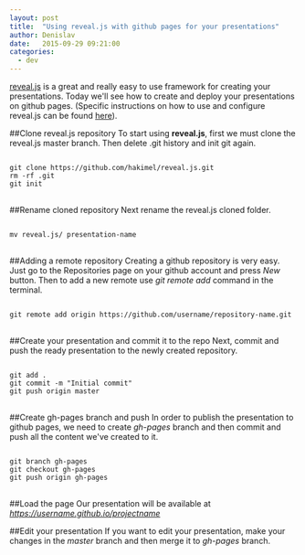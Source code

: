 ```yaml
---
layout: post
title:  "Using reveal.js with github pages for your presentations"
author: Denislav
date:   2015-09-29 09:21:00
categories: 
  - dev
---
```


[reveal.js](https://github.com/hakimel/reveal.js) is a great and really easy to use framework for creating
your presentations.
Today we'll see how to create and deploy your presentations on github pages. (Specific instructions on how to use and configure reveal.js
can be found [here](https://github.com/hakimel/reveal.js)).

##Clone reveal.js repository
To start using **reveal.js**, first we must clone the reveal.js master branch. Then delete .git history and init git again.
<pre>
<code class="language-javascript">
git clone https://github.com/hakimel/reveal.js.git
rm -rf .git
git init
</code>
</pre>


##Rename cloned repository
Next rename the reveal.js cloned folder.

<pre>
<code class="language-javascript">
mv reveal.js/ presentation-name
</code>
</pre>

##Adding a remote repository
Creating a github repository is very easy. Just go to the Repositories page on your github account and press *New* button.
Then to add a new remote use *git remote add* command in the terminal.

<pre>
<code class="language-javascript">
git remote add origin https://github.com/username/repository-name.git
</code>
</pre>

##Create your presentation and commit it to the repo
Next, commit and push the ready presentation to the newly created repository.

<pre>
<code class="language-javascript">
git add .
git commit -m "Initial commit"
git push origin master
</code>
</pre>

##Create gh-pages branch and push
In order to publish the presentation to github pages, we need to create *gh-pages* branch
and then commit and push all the content we've created to it.

<pre>
<code class="language-javascript">
git branch gh-pages
git checkout gh-pages
git push origin gh-pages
</code>
</pre>

##Load the page
Our presentation will be available at *https://username.github.io/projectname*


##Edit your presentation
If you want to edit your presentation, make your changes in the *master* branch and then merge it to *gh-pages* branch.